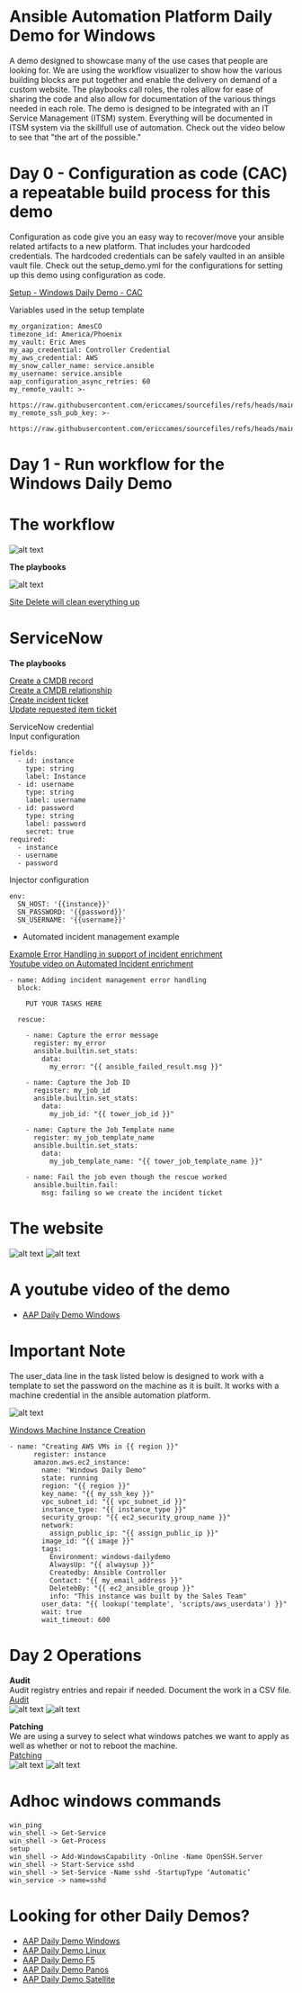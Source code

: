 Ansible Automation Platform Daily Demo for Windows
=========
A demo designed to showcase many of the use cases that people are looking for.  We are using the workflow visualizer to show how the various building blocks are put together and enable the delivery on demand of a custom website.  The playbooks call roles, the roles allow for ease of sharing the code and also allow for documentation of the various things needed in each role. The demo is designed to be integrated with an IT Service Management (ITSM) system.  Everything will be documented in ITSM system via the skillfull use of automation.  Check out the video below to see that "the art of the possible."

Day 0 - Configuration as code (CAC) a repeatable build process for this demo
=========
Configuration as code give you an easy way to recover/move your ansible related artifacts to a new platform.  That includes your hardcoded credentials.  The hardcoded credentials can be safely vaulted in an ansible vault file.  Check out the setup_demo.yml for the configurations for setting up this demo using configuration as code.

[Setup - Windows Daily Demo - CAC](https://github.com/ericcames/aap.dailydemo.windows/blob/main/playbooks/setup_demo.yml "Setup - Windows Daily Demo - CAC")<br>

Variables used in the setup template
```
my_organization: AmesCO
timezone_id: America/Phoenix
my_vault: Eric Ames
my_aap_credential: Controller Credential
my_aws_credential: AWS
my_snow_caller_name: service.ansible
my_username: service.ansible
aap_configuration_async_retries: 60
my_remote_vault: >-
  https://raw.githubusercontent.com/ericcames/sourcefiles/refs/heads/main/vault_ames.yml
my_remote_ssh_pub_key: >-
  https://raw.githubusercontent.com/ericcames/sourcefiles/refs/heads/main/id_rsa.pub
```

Day 1 - Run workflow for the Windows Daily Demo
=========
# The workflow

![alt text](https://github.com/ericcames/aap.dailydemo.windows/blob/main/images/windowswf.png "Start of workflow")


**The playbooks**

![alt text](https://github.com/ericcames/aap.dailydemo.windows/blob/main/images/ddwtemps.png "The job templates")

[Site Delete will clean everything up](https://github.com/ericcames/aap.dailydemo.windows/blob/main/playbooks/site_delete.yml "site_delete.yml")<br>

ServiceNow
========

**The playbooks**

[Create a CMDB record](https://github.com/ericcames/aap.dailydemo.windows/blob/main/playbooks/servicenow/create_ci.yml "create_ci.yml") <br>
[Create a CMDB relationship](https://github.com/ericcames/aap.dailydemo.windows/blob/main/playbooks/servicenow/create_cmdb_relationship.yml "create_cmdb_relationship.yml") <br>
[Create incident ticket](https://github.com/ericcames/aap.dailydemo.windows/blob/main/playbooks/servicenow/incident_create.yml "incident_create.yml") <br>
[Update requested item ticket](https://github.com/ericcames/aap.dailydemo.windows/blob/main/playbooks/servicenow/update_sn_req_itm.yml "update_sn_req_itm.yml") <br>

ServiceNow credential<br>
Input configuration
```
fields:
  - id: instance
    type: string
    label: Instance
  - id: username
    type: string
    label: username
  - id: password
    type: string
    label: password
    secret: true
required:
  - instance
  - username
  - password
```
Injector configuration
```
env:
  SN_HOST: '{{instance}}'
  SN_PASSWORD: '{{password}}'
  SN_USERNAME: '{{username}}'
```

- Automated incident management example

[Example Error Handling in support of incident enrichment](https://github.com/ericcames/aap.dailydemo.windows/blob/main/roles/instance_create_aws/tasks/main.yml "Example Error Handling") <br>
[Youtube video on Automated Incident enrichment](https://youtu.be/ieO-cbzNqjU?si=z28o3rpAgLTDqdnB "Youtube video on Automated Incident enrichment") <br>

```
- name: Adding incident management error handling
  block:

    PUT YOUR TASKS HERE

  rescue:

    - name: Capture the error message
      register: my_error
      ansible.builtin.set_stats:
        data:
          my_error: "{{ ansible_failed_result.msg }}"

    - name: Capture the Job ID
      register: my_job_id
      ansible.builtin.set_stats:
        data:
          my_job_id: "{{ tower_job_id }}"

    - name: Capture the Job Template name
      register: my_job_template_name
      ansible.builtin.set_stats:
        data:
          my_job_template_name: "{{ tower_job_template_name }}"

    - name: Fail the job even though the rescue worked
      ansible.builtin.fail:
        msg: failing so we create the incident ticket
```
# The website

![alt text](https://github.com/ericcames/aap.dailydemo.windows/blob/main/images/windowsweb1.png "Webtop")
![alt text](https://github.com/ericcames/aap.dailydemo.windows/blob/main/images/windowsweb2.png "Webbottom")

# A youtube video of the demo

- [AAP Daily Demo Windows](https://youtu.be/RNwel6BeCVI?si=ruIwcDFp6dyyAkjO "AAP Daily Demo Windows")


# Important Note
The user_data line in the task listed below is designed to work with a template to set the password on the machine as it is built.  It works with a machine credential in the ansible automation platform.

![alt text](https://github.com/ericcames/aap.dailydemo.windows/blob/main/images/windowsmachinecred.png "Windows Machine Credential")

[Windows Machine Instance Creation](https://github.com/ericcames/aap.dailydemo.windows/blob/main/roles/instance_create_aws/tasks/main.yml "Windows Machine Instance Creation")<br>
```
- name: "Creating AWS VMs in {{ region }}"
      register: instance
      amazon.aws.ec2_instance:
        name: "Windows Daily Demo"
        state: running
        region: "{{ region }}"
        key_name: "{{ my_ssh_key }}"
        vpc_subnet_id: "{{ vpc_subnet_id }}"
        instance_type: "{{ instance_type }}"
        security_group: "{{ ec2_security_group_name }}"
        network:
          assign_public_ip: "{{ assign_public_ip }}"
        image_id: "{{ image }}"
        tags:
          Environment: windows-dailydemo
          AlwaysUp: "{{ alwaysup }}"
          Createdby: Ansible Controller
          Contact: "{{ my_email_address }}"
          DeletebBy: "{{ ec2_ansible_group }}"
          info: "This instance was built by the Sales Team"
        user_data: "{{ lookup('template', 'scripts/aws_userdata') }}"
        wait: true
        wait_timeout: 600
```
# Day 2 Operations
**Audit**<br>
Audit registry entries and repair if needed.  Document the work in a CSV file.<br>
[Audit](https://github.com/ericcames/aap.dailydemo.windows/blob/main/playbooks/auditme.yml "auditme.yml") <br>
![alt text](https://github.com/ericcames/aap.dailydemo.windows/blob/main/images/winaudit1.png "Fixed")
![alt text](https://github.com/ericcames/aap.dailydemo.windows/blob/main/images/winaudit2.png "Good")

**Patching**<br>
We are using a survey to select what windows patches we want to apply as well as whether or not to reboot the machine.<br>
[Patching](https://github.com/ericcames/aap.dailydemo.windows/blob/main/playbooks/windows_patching_07.yml "windows_patching_07.yml") <br>
![alt text](https://github.com/ericcames/aap.dailydemo.windows/blob/main/images/winpatch1.png "surveytop")
![alt text](https://github.com/ericcames/aap.dailydemo.windows/blob/main/images/winpatch2.png "surveybottom")

# Adhoc windows commands
```
win_ping
win_shell -> Get-Service
win_shell -> Get-Process
setup
win_shell -> Add-WindowsCapability -Online -Name OpenSSH.Server
win_shell -> Start-Service sshd
win_shell -> Set-Service -Name sshd -StartupType ‘Automatic’
win_service -> name=sshd
```
Looking for other Daily Demos?
=========

- [AAP Daily Demo Windows](https://github.com/ericcames/aap.dailydemo.windows "AAP Daily Demo Windows")
- [AAP Daily Demo Linux](https://github.com/ericcames/aap.dailydemo.linux "AAP Daily Demo Linux")
- [AAP Daily Demo F5](https://github.com/ericcames/aap.dailydemo.F5 "AAP Daily Demo F5")
- [AAP Daily Demo Panos](https://github.com/ericcames/aap.dailydemo.Panos "AAP Daily Demo Panos")
- [AAP Daily Demo Satellite](https://github.com/ericcames/aap.dailydemo.satellite "AAP Daily Demo Satellite")